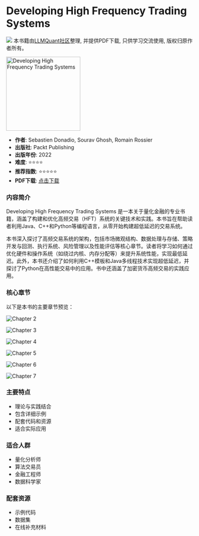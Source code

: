 # Developing High Frequency Trading Systems

![](https://fastly.jsdelivr.net/gh/bucketio/img3@main/2024/09/04/1725464231869-e0b2f727-2a0f-4270-bf6c-31ddc350426a.gif)
本书籍由[LLMQuant社区](https://llmquant.com/)整理, 并提供PDF下载, 只供学习交流使用, 版权归原作者所有。

<img src="1.png" alt="Developing High Frequency Trading Systems" width="200"/>

- **作者**: Sebastien Donadio, Sourav Ghosh, Romain Rossier
- **出版社**: Packt Publishing
- **出版年份**: 2022
- **难度**: ⭐⭐⭐⭐
- **推荐指数**: ⭐⭐⭐⭐⭐
- **PDF下载**: [点击下载](https://quant-wiki.com/pdf/Developing%20High%20Frequency%20Trading%20Systems.pdf)

### 内容简介

Developing High Frequency Trading Systems 是一本关于量化金融的专业书籍，涵盖了构建和优化高频交易（HFT）系统的关键技术和实践。本书旨在帮助读者利用Java、C++和Python等编程语言，从零开始构建超低延迟的交易系统。

本书深入探讨了高频交易系统的架构，包括市场微观结构、数据处理与存储、策略开发与回测、执行系统、风险管理以及性能评估等核心章节。读者将学习如何通过优化硬件和操作系统（如绕过内核、内存分配等）来提升系统性能，实现最低延迟。此外，本书还介绍了如何利用C++模板和Java多线程技术实现超低延迟，并探讨了Python在高性能交易中的应用。书中还涵盖了加密货币高频交易的实践应用。

### 核心章节

以下是本书的主要章节预览：

![Chapter 2](2.png)

![Chapter 3](3.png)

![Chapter 4](4.png)

![Chapter 5](5.png)

![Chapter 6](6.png)

![Chapter 7](7.png)

### 主要特点

- 理论与实践结合
- 包含详细示例
- 配套代码和资源
- 适合实际应用

### 适合人群

- 量化分析师
- 算法交易员
- 金融工程师
- 数据科学家

### 配套资源

- 示例代码
- 数据集
- 在线补充材料